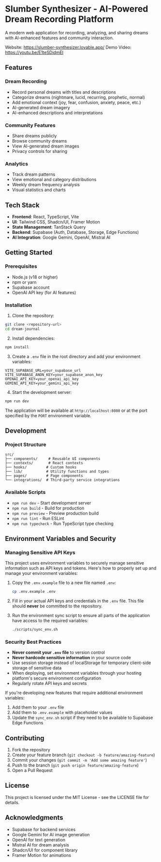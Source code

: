# Slumber Synthesizer - AI-Powered Dream Recording Platform

A modern web application for recording, analyzing, and sharing dreams with AI-enhanced features and community interaction.

Website: https://slumber-synthesizer.lovable.app/
Demo Video: https://youtu.be/E1teSDidmEI

## Features

### Dream Recording
- Record personal dreams with titles and descriptions
- Categorize dreams (nightmare, lucid, recurring, prophetic, normal)
- Add emotional context (joy, fear, confusion, anxiety, peace, etc.)
- AI-generated dream imagery
- AI-enhanced descriptions and interpretations

### Community Features
- Share dreams publicly
- Browse community dreams
- View AI-generated dream images
- Privacy controls for sharing

### Analytics
- Track dream patterns
- View emotional and category distributions
- Weekly dream frequency analysis
- Visual statistics and charts

## Tech Stack

- **Frontend**: React, TypeScript, Vite
- **UI**: Tailwind CSS, Shadcn/UI, Framer Motion
- **State Management**: TanStack Query
- **Backend**: Supabase (Auth, Database, Storage, Edge Functions)
- **AI Integration**: Google Gemini, OpenAI, Mistral AI

## Getting Started

### Prerequisites

- Node.js (v18 or higher)
- npm or yarn
- Supabase account
- OpenAI API key (for AI features)

### Installation

1. Clone the repository:
```bash
git clone <repository-url>
cd dream-journal
```

2. Install dependencies:
```bash
npm install
```

3. Create a `.env` file in the root directory and add your environment variables:
```env
VITE_SUPABASE_URL=your_supabase_url
VITE_SUPABASE_ANON_KEY=your_supabase_anon_key
OPENAI_API_KEY=your_openai_api_key
GEMINI_API_KEY=your_gemini_api_key
```

4. Start the development server:
```bash
npm run dev
```

The application will be available at `http://localhost:8080` or at the port specified by the `PORT` environment variable.

## Development

### Project Structure

```
src/
├── components/     # Reusable UI components
├── contexts/       # React contexts
├── hooks/         # Custom hooks
├── lib/           # Utility functions and types
├── pages/         # Page components
└── integrations/  # Third-party service integrations
```

### Available Scripts

- `npm run dev` - Start development server
- `npm run build` - Build for production
- `npm run preview` - Preview production build
- `npm run lint` - Run ESLint
- `npm run typecheck` - Run TypeScript type checking

## Environment Variables and Security

### Managing Sensitive API Keys

This project uses environment variables to securely manage sensitive information such as API keys and tokens. Here's how to properly set up and manage your environment variables:

1. Copy the `.env.example` file to a new file named `.env`:
   ```bash
   cp .env.example .env
   ```

2. Fill in your actual API keys and credentials in the `.env` file. This file should **never** be committed to the repository.

3. Run the environment sync script to ensure all parts of the application have access to the required variables:
   ```bash
   ./scripts/sync_env.sh
   ```

### Security Best Practices

- **Never commit your `.env` file** to version control
- **Never hardcode sensitive information** in your source code
- Use session storage instead of localStorage for temporary client-side storage of sensitive data
- When deploying, set environment variables through your hosting platform's secure environment configuration
- Regularly rotate API keys and secrets

If you're developing new features that require additional environment variables:
1. Add them to your `.env` file
2. Add them to `.env.example` with placeholder values
3. Update the `sync_env.sh` script if they need to be available to Supabase Edge Functions

## Contributing

1. Fork the repository
2. Create your feature branch (`git checkout -b feature/amazing-feature`)
3. Commit your changes (`git commit -m 'Add some amazing feature'`)
4. Push to the branch (`git push origin feature/amazing-feature`)
5. Open a Pull Request

## License

This project is licensed under the MIT License - see the LICENSE file for details.

## Acknowledgments

- Supabase for backend services
- Google Gemini for AI image generation
- OpenAI for text generation
- Mistral AI for dream analysis
- Shadcn/UI for component library
- Framer Motion for animations

